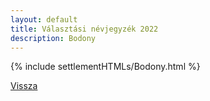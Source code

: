 ```yaml
---
layout: default
title: Választási névjegyzék 2022
description: Bodony
---
```


{% include settlementHTMLs/Bodony.html %}

[Vissza](./)